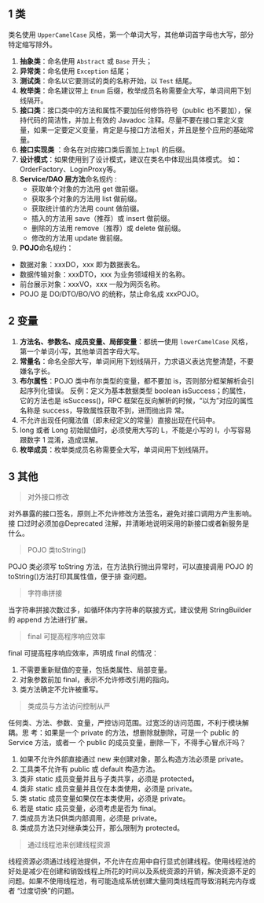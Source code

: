 ## 1 类

类名使用 `UpperCamelCase` 风格，第一个单词大写，其他单词首字母也大写，部分特定缩写除外。

1. **抽象类**：命名使用 `Abstract` 或 `Base` 开头；
2. **异常类**：命名使用 `Exception` 结尾；
3. **测试类**：命名以它要测试的类的名称开始，以 `Test` 结尾。 
4. **枚举类**：命名建议带上 `Enum` 后缀，枚举成员名称需要全大写，单词间用下划线隔开。 
5. **接口类**：接口类中的方法和属性不要加任何修饰符号（public 也不要加），保持代码的简洁性，并加上有效的 Javadoc 注释。尽量不要在接口里定义变量，如果一定要定义变量，肯定是与接口方法相关，并且是整个应用的基础常量。 
6. **接口实现类** ：命名在对应接口类后面加上`Impl` 的后缀。
7. **设计模式**：如果使用到了设计模式，建议在类名中体现出具体模式。 如：OrderFactory、LoginProxy等。
8. **Service/DAO 层方法**命名规约 :
    * 获取单个对象的方法用 get 做前缀。 
    * 获取多个对象的方法用 list 做前缀。 
    * 获取统计值的方法用 count 做前缀。 
    * 插入的方法用 save（推荐）或 insert 做前缀。 
    * 删除的方法用 remove（推荐）或 delete 做前缀。 
    * 修改的方法用 update 做前缀。 
9. **POJO**命名规约：
  * 数据对象：xxxDO，xxx 即为数据表名。
  * 数据传输对象：xxxDTO，xxx 为业务领域相关的名称。 
  * 前台展示对象：xxxVO，xxx 一般为网页名称。 
  * POJO 是 DO/DTO/BO/VO 的统称，禁止命名成 xxxPOJO。 
    




## 2 变量



1. **方法名、参数名、成员变量、局部变量**：都统一使用 `lowerCamelCase` 风格，第一个单词小写，其他单词首字母大写。
2. **常量名**：命名全部大写，单词间用下划线隔开，力求语义表达完整清楚，不要嫌名字长。
3. **布尔属性**：POJO 类中布尔类型的变量，都不要加 is，否则部分框架解析会引起序列化错误。 反例：定义为基本数据类型 boolean isSuccess；的属性，它的方法也是 isSuccess()，RPC 框架在反向解析的时候，“以为”对应的属性名称是 success，导致属性获取不到，进而抛出异 常。
4. 不允许出现任何魔法值（即未经定义的常量）直接出现在代码中。 
5. long 或者 Long 初始赋值时，必须使用大写的 L，不能是小写的 l，小写容易跟数字 1 混淆，造成误解。 
6. **枚举成员**：枚举类成员名称需要全大写，单词间用下划线隔开。

## 3 其他

> 对外接口修改

对外暴露的接口签名，原则上不允许修改方法签名，避免对接口调用方产生影响。接 口过时必须加@Deprecated 注解，并清晰地说明采用的新接口或者新服务是什么。 

>POJO 类toString()

POJO 类必须写 toString 方法，在方法执行抛出异常时，可以直接调用 POJO 的 toString()方法打印其属性值，便于排 查问题。 

> 字符串拼接

当字符串拼接次数过多，如循环体内字符串的联接方式，建议使用 StringBuilder 的 append 方法进行扩展。 

> final 可提高程序响应效率

final 可提高程序响应效率，声明成 final 的情况：  

1. 不需要重新赋值的变量，包括类属性、局部变量。  
2.  对象参数前加 final，表示不允许修改引用的指向。  
3.  类方法确定不允许被重写。 

> 类成员与方法访问控制从严

任何类、方法、参数、变量，严控访问范围。过宽泛的访问范围，不利于模块解耦。思 考：如果是一个 private 的方法，想删除就删除，可是一个 public 的 Service 方法，或者一 个 public 的成员变量，删除一下，不得手心冒点汗吗？
1. 如果不允许外部直接通过 new 来创建对象，那么构造方法必须是 private。  
2. 工具类不允许有 public 或 default 构造方法。  
3. 类非 static 成员变量并且与子类共享，必须是 protected。   
4. 类非 static 成员变量并且仅在本类使用，必须是 private。  
5. 类 static 成员变量如果仅在本类使用，必须是 private。  
6. 若是 static 成员变量，必须考虑是否为 final。  
7. 类成员方法只供类内部调用，必须是 private。   
8. 类成员方法只对继承类公开，那么限制为 protected。 

> 通过线程池来创建线程资源

线程资源必须通过线程池提供，不允许在应用中自行显式创建线程。使用线程池的好处是减少在创建和销毁线程上所花的时间以及系统资源的开销，解决资源不足的问题。如果不使用线程池，有可能造成系统创建大量同类线程而导致消耗完内存或者 “过度切换”的问题。



